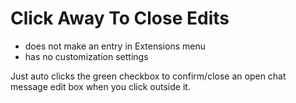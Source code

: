 # Click Away To Close Edits

- does not make an entry in Extensions menu
- has no customization settings

Just auto clicks the green checkbox to confirm/close an open chat message edit box when you click outside it.
